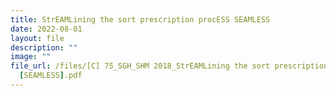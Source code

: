 ```yaml
---
title: StrEAMLining the sort prescription procESS SEAMLESS
date: 2022-08-01
layout: file
description: ""
image: ""
file_url: /files/[C] 75_SGH_SHM 2018_StrEAMLining the sort prescription procESS
  [SEAMLESS].pdf
---
```


